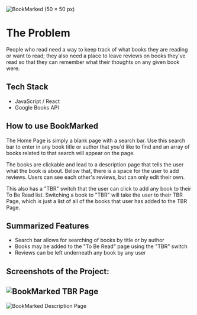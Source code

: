![BookMarked (50 × 50 px)](https://github.com/maddihalee/BookMarked/assets/77301013/6752df71-1f80-4761-8d1b-237d60a99d9f)

# The Problem
People who read need a way to keep track of what books they are reading or want to read; they also need a place to leave reviews on books they've read so that they can remember what their thoughts on any given book were. 

## Tech Stack
- JavaScript / React
- Google Books API

## How to use BookMarked
The Home Page is simply a blank page with a search bar. Use this search bar to enter in any book title or author that you'd like to find and an array of books related to that search will appear on the page. 

The books are clickable and lead to a description page that tells the user what the book is about. Below that, there is a space for the user to add reviews. Users can see each other's reviews, but can only edit their own. 

This also has a "TBR" switch that the user can click to add any book to their To Be Read list. Switching a book to "TBR" will take the user to their TBR Page, which is just a list of all of the books that user has added to the TBR Page.

## Summarized Features
- Search bar allows for searching of books by title or by author
- Books may be added to the "To Be Read" page using the "TBR" switch
- Reviews can be left underneath any book by any user

## Screenshots of the Project:
## ![BookMarked TBR Page](https://github.com/maddihalee/BookMarked/assets/77301013/061e29d2-31ef-40eb-9155-d98fdce5a120)
![BookMarked Description Page](https://github.com/maddihalee/BookMarked/assets/77301013/60216821-d424-4044-8bcd-b0b002a1e1c1)
